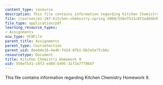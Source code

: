 ```yaml
---
content_type: resource
description: This file contains information regarding Kitchen Chemistry Homework 9.
file: /courses/es-287-kitchen-chemistry-spring-2009/556ef531c8f2ed84b49531f3a77f8647_MITES_287S09_assn09_Week09.pdf
file_type: application/pdf
learning_resource_types:
- Assignments
ocw_type: OCWFile
parent_title: Assignments
parent_type: CourseSection
parent_uid: 0ee64e16-4a4b-fd24-8fb1-8b7e5e7fcb6c
resourcetype: Document
title: Kitchen Chemistry Homework 9
uid: 556ef531-c8f2-ed84-b495-31f3a77f8647
---
```

This file contains information regarding Kitchen Chemistry Homework 9.

